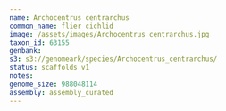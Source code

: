 ```yaml
---
name: Archocentrus centrarchus
common_name: flier cichlid
image: /assets/images/Archocentrus_centrarchus.jpg
taxon_id: 63155
genbank:
s3: s3://genomeark/species/Archocentrus_centrarchus/
status: scaffolds v1
notes:
genome_size: 988048114
assembly: assembly_curated
---
```

